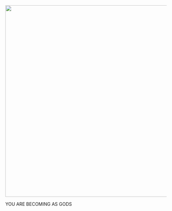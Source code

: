 <img src="https://i.pinimg.com/564x/49/ec/2c/49ec2cf0f275f4aa211d6da5d9136b4a.jpg" width="600px">

YOU ARE BECOMING AS GODS